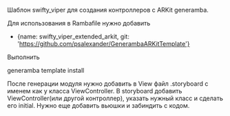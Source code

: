 Шаблон swifty_viper для создания контроллеров с ARKit generamba.

Для использования в Rambafile нужно добавить

- {name: swifty_viper_extended_arkit, git: 'https://github.com/psalexander/GenerambaARKitTemplate'}

Выполнить

generamba template install

После генерации модуля нужно добавить в View файл .storyboard c именем как у класса ViewController. 
В storyboard добавить ViewController(или другой контроллер), указать нужный класс и сделать его initial. Нужно еще добавить вьюшки и забиндить с кодом.

